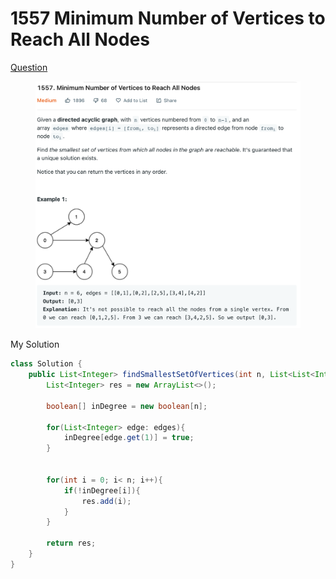 # 1557 Minimum Number of Vertices to Reach All Nodes

[Question](https://leetcode.com/problems/minimum-number-of-vertices-to-reach-all-nodes/?envType=study-plan\&id=graph-i)

<figure><img src="../.gitbook/assets/image (1) (6).png" alt=""><figcaption></figcaption></figure>

My Solution

```java
class Solution {
    public List<Integer> findSmallestSetOfVertices(int n, List<List<Integer>> edges) {
        List<Integer> res = new ArrayList<>();
        
        boolean[] inDegree = new boolean[n];
        
        for(List<Integer> edge: edges){
            inDegree[edge.get(1)] = true;
        }
        
        
        for(int i = 0; i< n; i++){
            if(!inDegree[i]){
                res.add(i);
            }
        }
        
        return res;
    }
}
```
